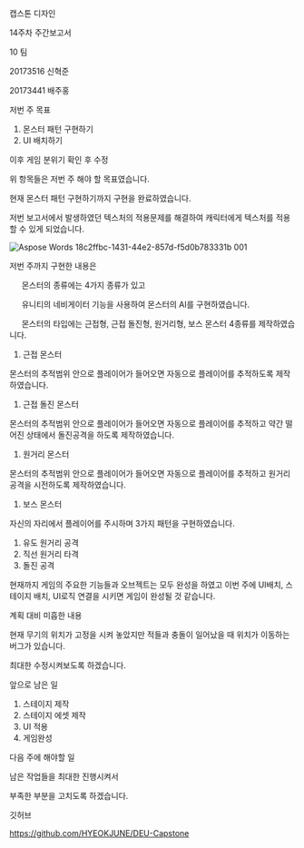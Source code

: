 ﻿캡스톤 디자인

14주차 주간보고서







10 팀

20173516 신혁준

20173441 배주홍


저번 주 목표

1. 몬스터 패턴 구현하기
1. UI 배치하기

이후 게임 분위기 확인 후 수정

위 항목들은 저번 주 해야 할 목표였습니다.

현재 몬스터 패턴 구현하기까지 구현을 완료하였습니다.

저번 보고서에서 발생하였던 텍스처의 적용문제를 해결하여 캐릭터에게 텍스처를 적용할 수 있게 되었습니다.

![Aspose Words 18c2ffbc-1431-44e2-857d-f5d0b783331b 001](https://user-images.githubusercontent.com/70642981/207510786-4cc52cf7-abeb-4de1-8ec8-c9c182fcd05a.png)


저번 주까지 구현한 내용은 

`	`몬스터의 종류에는 4가지 종류가 있고

`	`유니티의 네비게이터 기능을 사용하여 몬스터의 AI를 구현하였습니다.

`	`몬스터의 타입에는 근접형, 근접 돌진형, 원거리형, 보스 몬스터 4종류를 제작하였습니다.

1) 근접 몬스터

몬스터의 추적범위 안으로 플레이어가 들어오면 자동으로 플레이어를 추적하도록 제작하였습니다.

1) 근접 돌진 몬스터

몬스터의 추적범위 안으로 플레이어가 들어오면 자동으로 플레이어를 추적하고 약간 떨어진 상태에서 돌진공격을 하도록 제작하였습니다.

1) 원거리 몬스터

몬스터의 추적범위 안으로 플레이어가 들어오면 자동으로 플레이어를 추적하고 원거리 공격을 시전하도록 제작하였습니다.

1) 보스 몬스터

자신의 자리에서 플레이어를 주시하며 3가지 패턴을 구현하였습니다.

1. 유도 원거리 공격
1. 직선 원거리 타격
1. 돌진 공격

현재까지 게임의 주요한 기능들과 오브젝트는 모두 완성을 하였고 이번 주에 UI배치, 스테이지 배치, UI로직 연결을 시키면 게임이 완성될 것 같습니다.


계획 대비 미흡한 내용

현재 무기의 위치가 고정을 시켜 놓았지만 적들과 충돌이 일어났을 때 위치가 이동하는 버그가 있습니다.

최대한 수정시켜보도록 하겠습니다.

앞으로 남은 일

1. 스테이지 제작
1. 스테이지 에셋 제작
1. UI 적용
1. 게임완성

다음 주에 해야할 일

남은 작업들을 최대한 진행시켜서

부족한 부분을 고치도록 하겠습니다.

깃허브

https://github.com/HYEOKJUNE/DEU-Capstone
